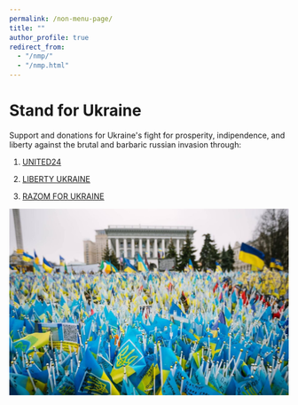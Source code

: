 ```yaml
---
permalink: /non-menu-page/
title: ""
author_profile: true
redirect_from: 
  - "/nmp/"
  - "/nmp.html"
---
```


Stand for Ukraine
==

Support and donations for Ukraine's fight for prosperity, indipendence, and liberty against the brutal and barbaric russian invasion through:

1) [UNITED24](https://u24.gov.ua/)

2) [LIBERTY UKRAINE](https://www.libertyukraine.org/)

3) [RAZOM FOR UKRAINE](https://www.razomforukraine.org/donate/)

![Profile Picture](/images/ukraineflags.jpeg)
